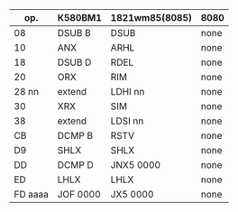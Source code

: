 
op.|К580ВМ1|1821wm85(8085)|8080
-|-|-|-
08|DSUB B|DSUB|none
10|ANX|ARHL|none
18|DSUB D|RDEL|none
20|ORX|RIM|none
28 nn|extend|LDHI nn|none
30|XRX|SIM|none
38|extend|LDSI nn|none
CB|DCMP B|RSTV|none
D9|SHLX|SHLX|none
DD|DCMP D|JNX5 0000|none
ED|LHLX|LHLX|none
FD aaaa|JOF 0000|JX5 0000|none


